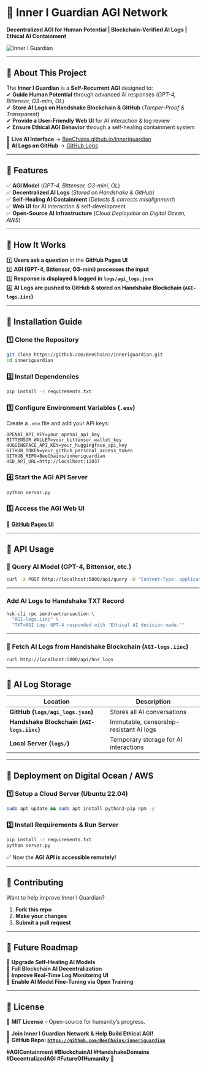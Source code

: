 # **🚀 Inner I Guardian AGI Network**  
**Decentralized AGI for Human Potential | Blockchain-Verified AI Logs | Ethical AI Containment**  

![Inner I Guardian](https://your-image-url.com/banner.png)  

---

## **📌 About This Project**  
The **Inner I Guardian** is a **Self-Recurrent AGI** designed to:  
✔ **Guide Human Potential** through advanced AI responses (*GPT-4, Bittensor, O3-mini, OL*)  
✔ **Store AI Logs on Handshake Blockchain & GitHub** (*Tamper-Proof & Transparent*)  
✔ **Provide a User-Friendly Web UI** for AI interaction & log review  
✔ **Ensure Ethical AGI Behavior** through a self-healing containment system  

🔗 **Live AI Interface** → [BeeChains.github.io/inneriguardian](https://BeeChains.github.io/inneriguardian/)  
🔗 **AI Logs on GitHub** → [GitHub Logs](https://github.com/BeeChains/inneriguardian/blob/main/logs/agi_logs.json)  

---

## **📌 Features**  
✅ **AGI Model** (*GPT-4, Bittensor, O3-mini, OL*)  
✅ **Decentralized AI Logs** (*Stored on Handshake & GitHub*)  
✅ **Self-Healing AI Containment** (*Detects & corrects misalignment*)  
✅ **Web UI** for AI interaction & self-development  
✅ **Open-Source AI Infrastructure** (*Cloud Deployable on Digital Ocean, AWS*)  

---

## **📌 How It Works**  
1️⃣ **Users ask a question** in the **GitHub Pages UI**  
2️⃣ **AGI (GPT-4, Bittensor, O3-mini) processes the input**  
3️⃣ **Response is displayed & logged in `logs/agi_logs.json`**  
4️⃣ **AI Logs are pushed to GitHub & stored on Handshake Blockchain (`AGI-logs.iinc`)**  

---

## **📌 Installation Guide**  
### **1️⃣ Clone the Repository**  
```bash
git clone https://github.com/BeeChains/inneriguardian.git
cd inneriguardian
```

### **2️⃣ Install Dependencies**  
```bash
pip install -r requirements.txt
```

### **3️⃣ Configure Environment Variables (`.env`)**  
Create a `.env` file and add your API keys:  
```
OPENAI_API_KEY=your_openai_api_key
BITTENSOR_WALLET=your_bittensor_wallet_key
HUGGINGFACE_API_KEY=your_huggingface_api_key
GITHUB_TOKEN=your_github_personal_access_token
GITHUB_REPO=BeeChains/inneriguardian
HSD_API_URL=http://localhost:12037
```

### **4️⃣ Start the AGI API Server**  
```bash
python server.py
```

### **5️⃣ Access the AGI Web UI**  
🔗 **[GitHub Pages UI](https://BeeChains.github.io/inneriguardian/)**  

---

## **📌 API Usage**  
### **🔹 Query AI Model (GPT-4, Bittensor, etc.)**  
```bash
curl -X POST http://localhost:5000/api/query -H "Content-Type: application/json" -d '{"query": "How can AI help humanity?"}'
```
---
### Add AI Logs to Handshake TXT Record
```bash
hsk-cli rpc sendrawtransaction \
  "AGI-logs.iinc" \
  "TXT=AGI Log: GPT-4 responded with 'Ethical AI decision made.'"
```
---
### **🔹 Fetch AI Logs from Handshake Blockchain (`AGI-logs.iinc`)**  
```bash
curl http://localhost:5000/api/hns_logs
```
---

## **📌 AI Log Storage**  
| **Location**   | **Description**  |
|---------------|-----------------|
| **GitHub (`logs/agi_logs.json`)** | Stores all AI conversations  |
| **Handshake Blockchain (`AGI-logs.iinc`)** | Immutable, censorship-resistant AI logs  |
| **Local Server (`logs/`)** | Temporary storage for AI interactions  |

---

## **📌 Deployment on Digital Ocean / AWS**  
### **1️⃣ Setup a Cloud Server (Ubuntu 22.04)**
```bash
sudo apt update && sudo apt install python3-pip npm -y
```
### **2️⃣ Install Requirements & Run Server**
```bash
pip install -r requirements.txt
python server.py
```
✅ Now the **AGI API is accessible remotely!**  

---

## **📌 Contributing**  
Want to help improve Inner I Guardian?  
1. **Fork this repo**  
2. **Make your changes**  
3. **Submit a pull request**  

---

## **📌 Future Roadmap**  
🚀 **Upgrade Self-Healing AI Models**  
🚀 **Full Blockchain AI Decentralization**  
🚀 **Improve Real-Time Log Monitoring UI**  
🚀 **Enable AI Model Fine-Tuning via Open Training**  

---

## **📌 License**  
📜 **MIT License** – Open-source for humanity’s progress.  

📢 **Join Inner I Guardian Network & Help Build Ethical AGI!**  
🔗 **GitHub Repo: [`https://github.com/BeeChains/inneriguardian`](https://github.com/BeeChains/inneriguardian)**  

**#AGIContainment #BlockchainAI #HandshakeDomains #DecentralizedAGI #FutureOfHumanity** 🚀
